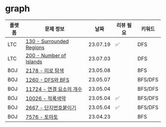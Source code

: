 # graph
| 플랫폼  | 문제 정보 | 날짜       | 리뷰 필요 | 키워드     |
|------|-----|----------|-------|---------|
| LTC | [130 - Surrounded Regions](https://leetcode.com/problems/surrounded-regions/) | 23.07.19 | ✅     | DFS |
| LTC | [200 - Number of Islands](https://leetcode.com/problems/number-of-islands/) | 23.07.03 |       | DFS |
| BOJ | [2178 - 미로 탐색](https://www.acmicpc.net/problem/2178) | 23.05.08 |       | BFS |
| BOJ | [1260 - DFS와 BFS](https://www.acmicpc.net/problem/1260) | 23.05.07 |       | BFS/DFS | 
| BOJ  | [11724 - 연결 요소의 개수](https://www.acmicpc.net/problem/11724) | 23.05.04 |       | BFS/DFS |
| BOJ  | [10026 - 적록색약](https://www.acmicpc.net/problem/10026) | 23.05.04 | ✅     | BFS/DFS |
| BOJ  | [2667 - 단지번호붙이기](https://www.acmicpc.net/problem/2667) | 23.05.04 | ✅     | BFS/DFS |
| BOJ  | [7576 - 토마토](https://www.acmicpc.net/problem/7576) | 23.04.23 |       | BFS     |

